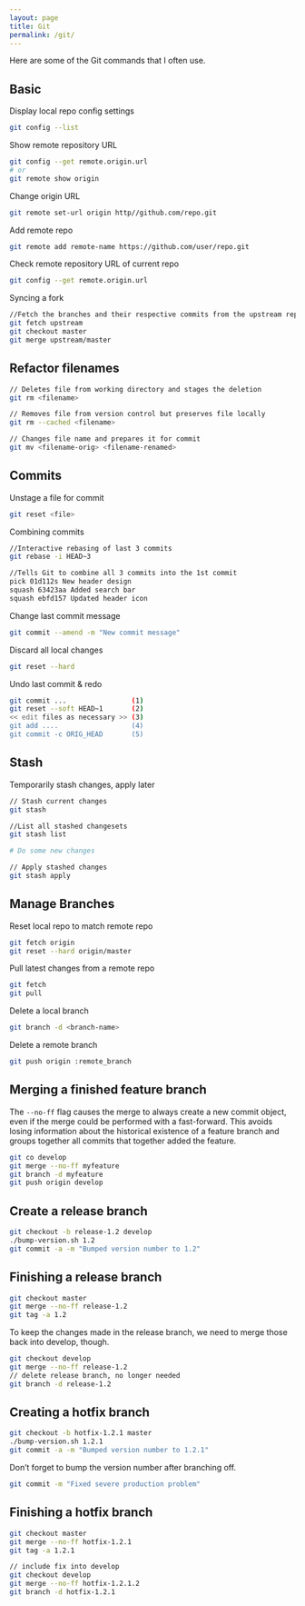 ```yaml
---
layout: page
title: Git
permalink: /git/
---
```


Here are some of the Git commands that I often use.

## Basic

Display local repo config settings

```bash
git config --list
```

Show remote repository URL

```bash
git config --get remote.origin.url
# or
git remote show origin
```

Change origin URL

```bash
git remote set-url origin http//github.com/repo.git
```

Add remote repo

```bash
git remote add remote-name https://github.com/user/repo.git
```

Check remote repository URL of current repo

```bash
git config --get remote.origin.url
```

Syncing a fork

```bash
//Fetch the branches and their respective commits from the upstream repository. Commits to master will be stored in a local branch, upstream/master
git fetch upstream
git checkout master
git merge upstream/master
```

## Refactor filenames

```bash
// Deletes file from working directory and stages the deletion
git rm <filename>

// Removes file from version control but preserves file locally
git rm --cached <filename>

// Changes file name and prepares it for commit
git mv <filename-orig> <filename-renamed>

```

## Commits

Unstage a file for commit

```bash
git reset <file>
```

Combining commits

```bash
//Interactive rebasing of last 3 commits
git rebase -i HEAD~3

//Tells Git to combine all 3 commits into the 1st commit
pick 01d112s New header design
squash 63423aa Added search bar
squash ebfd157 Updated header icon
```

Change last commit message

```bash
git commit --amend -m "New commit message"
```

Discard all local changes

```bash
git reset --hard
```

Undo last commit & redo

```bash
git commit ...                (1)
git reset --soft HEAD~1       (2)
<< edit files as necessary >> (3)
git add ....                  (4)
git commit -c ORIG_HEAD       (5)
```

## Stash

Temporarily stash changes, apply later

```bash
// Stash current changes
git stash

//List all stashed changesets
git stash list

# Do some new changes

// Apply stashed changes
git stash apply
```


## Manage Branches

Reset local repo to match remote repo

```bash
git fetch origin
git reset --hard origin/master
```

Pull latest changes from a remote repo

```bash
git fetch
git pull
```

Delete a local branch

```bash
git branch -d <branch-name>
```

Delete a remote branch

```bash
git push origin :remote_branch
```

## Merging a finished feature branch

The `--no-ff` flag causes the merge to always create a new commit object, even if the merge could be performed with a fast-forward. This avoids losing information about the historical existence of a feature branch and groups together all commits that together added the feature.

```bash
git co develop
git merge --no-ff myfeature
git branch -d myfeature
git push origin develop
```

## Create a release branch

```bash
git checkout -b release-1.2 develop
./bump-version.sh 1.2
git commit -a -m "Bumped version number to 1.2"
```

## Finishing a release branch

```bash
git checkout master
git merge --no-ff release-1.2
git tag -a 1.2
```

To keep the changes made in the release branch, we need to merge those back into develop, though.

```bash
git checkout develop
git merge --no-ff release-1.2
// delete release branch, no longer needed
git branch -d release-1.2
```

## Creating a hotfix branch

```bash
git checkout -b hotfix-1.2.1 master
./bump-version.sh 1.2.1
git commit -a -m "Bumped version number to 1.2.1"
```

Don’t forget to bump the version number after branching off.

```bash
git commit -m "Fixed severe production problem"
```

## Finishing a hotfix branch

```bash
git checkout master
git merge --no-ff hotfix-1.2.1
git tag -a 1.2.1

// include fix into develop
git checkout develop
git merge --no-ff hotfix-1.2.1.2
git branch -d hotfix-1.2.1
```
